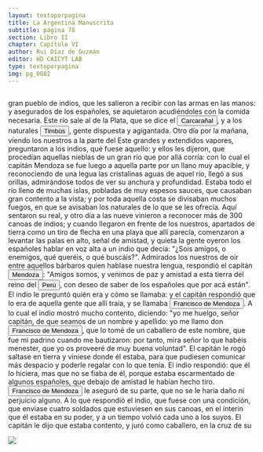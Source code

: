 ```yaml
---
layout: textoporpagina
title: La Argentina Manuscrita
subtitle: página 78
section: Libro II
chapter: Capítulo VI
author: Rui Díaz de Guzmán
editor: HD CAICYT LAB
type: textoporpagina
img: pg_0082
---
```


<div class="row">
    <div class="column">
<p>gran pueblo de indios, que les salieron a recibir con las armas en las manos: y asegurados de los españoles, se aquietaron acudiéndoles con la comida necesaria. Este río sale al de la Plata, que se dice el <button class="balloon" data-balloon-pos="up" data-balloon-length="large" data-balloon="Carcarañal. Río, cuyo nombre era el de un cacique. Poblado de indios Timbús. El río Tercero de Córdoba toma este nombre, después de juntarse con el Saladillo. Es un confluente del Paraná y fue visitado por Gaboto, que fundó en sus orillas el fuerte de Sancti Espíritu. Su verdadero nombre es Caracarañá, del que, por la elisión de una vocal, se ha hecho Carcarañá o Carcarañal. Caracará es un ave de rapiña, del que se ha hablado ya, y ña es listado. Así pues, río Caracará-ñá, o Carcarañal, quiere decir río, listado de caracarás; esto es, en cuyas orillas se desplegan en listas o bandas estos animales.">Carcarañal</button>, y a los naturales <button class="balloon" data-balloon-pos="up" data-balloon-length="large" data-balloon="Timbús. Pueblos a 40 leguas de Buenos Aires; afables, y labradores: tienen las narices horadadas, son más de 8000-10. Indios de Santa Fe; gente labradora y de buena índole. Indios que pueblan las orillas del Carcarañal; gente dispuesta y agigantada; reciben a Francisco de Mendoza; levantan las palas de sus buques, una señal de amistad. Indios del Perú; se oponen A los españoles; les dan noticias del Marañón, de la tierra del Dorado, y del país de las Amazonas. Esta costumbre de recibir a un extranjero ha pasado de los salvajes a los pueblos civilizados; porque las tripulaciones de los buques de guerra, cuando se embarca en sus botes algún personaje de distinción, levantan los remos en señal de hospitalidad y de obsequio. Timbú, en el idioma guaraní significa &quot;nariz agujereada.">Timbús</button>, gente dispuesta y agigantada. Otro día por la mañana, viendo los nuestros a la parte del Este grandes y extendidos vapores, preguntaron a los indios, qué fuese aquello: y ellos les dijeron, que procedían aquellas nieblas de un gran río que por allá corría: con lo cual el capitán Mendoza se fue luego a aquella parte por un llano muy apacible, y reconociendo de una legua las cristalinas aguas de aquel río, llegó a sus orillas, admirándose todos de ver su anchura y profundidad. Estaba todo el río lleno de muchas islas, pobladas de muy espesos sauces, que causaban gran contento a la vista; y por toda aquella costa se divisaban muchos fuegos, en que se avisaban los naturales de lo que se les ofrecía. Aquí sentaron su real, y otro día a las nueve vinieron a reconocer más de 300 canoas de indios; y cuando llegaron en frente de los nuestros, apartados de tierra como un tiro de flecha en una playa que allí parecía, comenzaron a levantar las palas en alto, señal de amistad, y quieta la gente oyeron los españoles hablar en voz alta a un indio que decía: &quot;¿Sois amigos, o enemigos, qué queréis, o qué buscáis?&quot;. Admirados los nuestros de oír entre aquellos bárbaros quien hablase nuestra lengua, respondió el capitán <button class="balloon" data-balloon-pos="up" data-balloon-length="large" data-balloon="Don Francisco de Mendoza (n. 1515-1547), capitán de la caballería. Sus actuaciones incluyen haber mediado entre Domingo de Irala y Ruiz Galán en 1537 y 1539, participado en la represión del levantamiento de cacique guarambarense Aracaré y ser parte de la facción de Domingo de Irala contra la de Cabeza de Vaca en 1545. De hecho, sirvió como teniente de gobernador bajo su administración cuando Irala condujo una entrada al Chaco en 1547. En esta circunstancia, los partidarios de Cabeza de Vaca recusaron su nombramiento y tras haber instaurado a Diego de Abreu como gobernador, ejecutaron a Mendoza.">Mendoza</button>: &quot;Amigos somos, y venimos de paz y amistad a esta tierra del reino del <a href="https://recogito.pelagios.org/document/wzqxhk0h3vpikm/part/1/edit#2c483bf7-06b0-45b2-8107-8117df843f88" target="_blank"><button class="balloon" data-balloon-pos="up" data-balloon-length="large" data-balloon="Entendido como virreinato del Perú.">Perú</button></a>, con deseo de saber de los españoles que por acá están&quot;. El indio le preguntó quién era y cómo se llamaba: y el capitán respondió que lo era de aquella gente que allí traía, y se llamaba <button class="balloon" data-balloon-pos="up" data-balloon-length="large" data-balloon="Don Francisco de Mendoza (n. 1515-1547), capitán de la caballería. Sus actuaciones incluyen haber mediado entre Domingo de Irala y Ruiz Galán en 1537 y 1539, participado en la represión del levantamiento de cacique guarambarense Aracaré y ser parte de la facción de Domingo de Irala contra la de Cabeza de Vaca en 1545. De hecho, sirvió como teniente de gobernador bajo su administración cuando Irala condujo una entrada al Chaco en 1547. En esta circunstancia, los partidarios de Cabeza de Vaca recusaron su nombramiento y tras haber instaurado a Diego de Abreu como gobernador, ejecutaron a Mendoza.">Francisco de Mendoza</button>. A lo cual el indio mostró mucho contento, diciendo: &quot;yo me huelgo, señor capitán, de que seamos de un nombre y apellido: yo me llamo don <button class="balloon" data-balloon-pos="up" data-balloon-length="large" data-balloon="Don Francisco de Mendoza (n. 1515-1547), capitán de la caballería. Sus actuaciones incluyen haber mediado entre Domingo de Irala y Ruiz Galán en 1537 y 1539, participado en la represión del levantamiento de cacique guarambarense Aracaré y ser parte de la facción de Domingo de Irala contra la de Cabeza de Vaca en 1545. De hecho, sirvió como teniente de gobernador bajo su administración cuando Irala condujo una entrada al Chaco en 1547. En esta circunstancia, los partidarios de Cabeza de Vaca recusaron su nombramiento y tras haber instaurado a Diego de Abreu como gobernador, ejecutaron a Mendoza.">Francisco de Mendoza</button>, que lo tomé de un caballero de este nombre, que fue mi padrino cuando me bautizaron: por tanto, mira señor lo que habéis menester, que yo os proveeré de muy buena voluntad&quot;. El capitán le rogó saltase en tierra y viniese donde él estaba, para que pudiesen comunicar más despacio y poderle regalar con lo que tenía. El indio respondió: que él lo hiciera, mas que no se fiaba de él, porque estaba escarmentado de algunos españoles, que debajo de amistad le habían hecho tiro. <button class="balloon" data-balloon-pos="up" data-balloon-length="large" data-balloon="Don Francisco de Mendoza (n. 1515-1547), capitán de la caballería. Sus actuaciones incluyen haber mediado entre Domingo de Irala y Ruiz Galán en 1537 y 1539, participado en la represión del levantamiento de cacique guarambarense Aracaré y ser parte de la facción de Domingo de Irala contra la de Cabeza de Vaca en 1545. De hecho, sirvió como teniente de gobernador bajo su administración cuando Irala condujo una entrada al Chaco en 1547. En esta circunstancia, los partidarios de Cabeza de Vaca recusaron su nombramiento y tras haber instaurado a Diego de Abreu como gobernador, ejecutaron a Mendoza.">Francisco de Mendoza</button> le aseguró de su parte, que no se le haría daño ni perjuicio alguno. A lo que respondió el indio, que fuese con una condición, que enviase cuatro soldados que estuviesen en sus canoas, en el ínterin que él estaba en su poder, y a un tiempo volvió cada uno a los suyos. El capitán le dijo que estaba contento, y juró como caballero, en la cruz de su</p></div>

<div class="column">
<a href="{{site.baseurl}}/assets/img/argentina_manuscrita/{{page.img}}.jpg"><img src="{{site.baseurl}}/assets/img/argentina_manuscrita/{{page.img}}.jpg"></a>
</div>
</div>